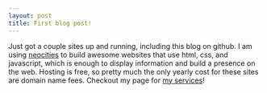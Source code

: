 ```yaml
---
layout: post
title: First blog post!
---
```


Just got a couple sites up and running, including this blog on github. I am using [neocities](https://www.neocities.org) to build awesome websites that use html, css, and javascript, which is enough to display information and build a presence on the web. Hosting is free, so pretty much the only yearly cost for these sites are domain name fees. Checkout my page for [my services](https://www.lukascarvajal.neocities.org)! 
